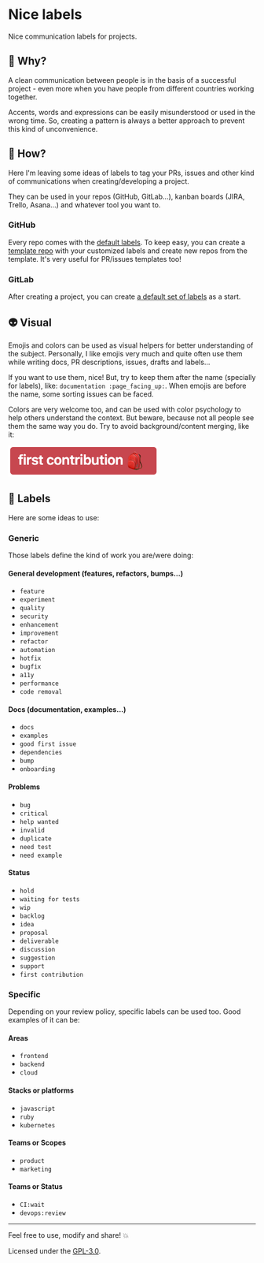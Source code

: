 # Nice labels
Nice communication labels for projects.


## :thinking: Why?
A clean communication between people is in the basis of a successful project - even more when you have people from different countries working together.

Accents, words and expressions can be easily misunderstood or used in the wrong time. So, creating a pattern is always a better approach to prevent this kind of unconvenience.


## :thinking: How?
Here I'm leaving some ideas of labels to tag your PRs, issues and other kind of communications when creating/developing a project.

They can be used in your repos (GitHub, GitLab...), kanban boards (JIRA, Trello, Asana...) and whatever tool you want to. 

### GitHub
Every repo comes with the [default labels](https://help.github.com/en/github/managing-your-work-on-github/about-labels#using-default-labels). To keep easy, you can create a [template repo](https://help.github.com/en/github/creating-cloning-and-archiving-repositories/creating-a-template-repository) with your customized labels and create new repos from the template. It's very useful for PR/issues templates too!

### GitLab
After creating a project, you can create [a default set of labels](https://docs.gitlab.com/ee/user/project/labels.html#creating-labels) as a start.


## :alien: Visual
Emojis and colors can be used as visual helpers for better understanding of the subject.
Personally, I like emojis very much and quite often use them while writing docs, PR descriptions, issues, drafts and labels...

If you want to use them, nice! But, try to keep them after the name (specially for labels), like: `documentation :page_facing_up:`. When emojis are before the name, some sorting issues can be faced.

Colors are very welcome too, and can be used with color psychology to help others understand the context. But beware, because not all people see them the same way you do. Try to avoid background/content merging, like it:

<img src="./label.png" alt="Avoid color merging" />


## :name_badge: Labels
Here are some ideas to use:

### Generic
Those labels define the kind of work you are/were doing:

#### General development (features, refactors, bumps...)
- `feature`
- `experiment`
- `quality`
- `security`
- `enhancement`
- `improvement`
- `refactor`
- `automation`
- `hotfix`
- `bugfix`
- `a11y`
- `performance`
- `code removal`

#### Docs (documentation, examples...)
- `docs`
- `examples`
- `good first issue`
- `dependencies`
- `bump`
- `onboarding`

#### Problems
- `bug`
- `critical`
- `help wanted`
- `invalid`
- `duplicate`
- `need test`
- `need example`

#### Status
- `hold`
- `waiting for tests`
- `wip`
- `backlog`
- `idea`
- `proposal`
- `deliverable`
- `discussion`
- `suggestion`
- `support`
- `first contribution`


### Specific
Depending on your review policy, specific labels can be used too. Good examples of it can be:

#### Areas
- `frontend`
- `backend`
- `cloud`

#### Stacks or platforms
- `javascript`
- `ruby`
- `kubernetes`

#### Teams or Scopes
- `product`
- `marketing`

#### Teams or Status
- `CI:wait`
- `devops:review`

---
Feel free to use, modify and share! :boom:

Licensed under the [GPL-3.0](https://github.com/jlozovei/nice-labels/blob/master/LICENSE).
